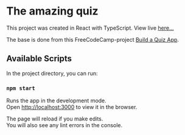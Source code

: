 # The amazing quiz

This project was created in React with TypeScript. View live [here...](https://a-midsummer-quiz.netlify.app/)

The base is done from this FreeCodeCamp-project [Build a Quiz App](https://www.youtube.com/watch?v=F2JCjVSZlG0&ab_channel=freeCodeCamp.org).

## Available Scripts

In the project directory, you can run:

### `npm start`

Runs the app in the development mode.\
Open [http://localhost:3000](http://localhost:3000) to view it in the browser.

The page will reload if you make edits.\
You will also see any lint errors in the console.
